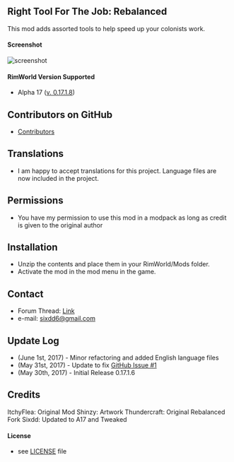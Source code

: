  
## Right Tool For The Job: Rebalanced 


This mod adds assorted tools to help speed up your colonists work. 


#### Screenshot 
![screenshot](https://image.ibb.co/j1RoHa/preview.png) 

#### RimWorld Version Supported 
- Alpha 17 ([v. 0.17.1.8](https://github.com/Sixdd6/Right-Tool-for-the-Job-Rebalanced/releases/download/0.17.1.7/RightToolRebalanced.0.17.1.8.zip)) 

## Contributors on GitHub 
- [Contributors](https://github.com/Sixdd6/Right-Tool-for-the-Job-Rebalanced/graphs/contributors) 

## Translations 
- I am happy to accept translations for this project. Language files are now included in the project. 

## Permissions 
- You have my permission to use this mod in a modpack as long as credit is given to the original author 
 
## Installation 
- Unzip the contents and place them in your RimWorld/Mods folder. 
- Activate the mod in the mod menu in the game. 
 
## Contact 
- Forum Thread: [Link](https://ludeon.com/forums/index.php?topic=33092.0) 
- e-mail: [sixdd6@gmail.com](sixdd6@gmail.com) 
 
## Update Log 
- (June 1st, 2017) - Minor refactoring and added English language files 
- (May 31st, 2017) - Update to fix [GitHub Issue #1](https://github.com/Sixdd6/Right-Tool-for-the-Job-Rebalanced/issues/1) 
- (May 30th, 2017) - Initial Release 0.17.1.6 
 
## Credits 
ItchyFlea: Original Mod 
Shinzy: Artwork 
Thundercraft: Original Rebalanced Fork 
Sixdd: Updated to A17 and Tweaked 
 
#### License 
- see [LICENSE](https://github.com/Sixdd6/Right-Tool-for-the-Job-Rebalanced/blob/master/LICENSE.md) file 
